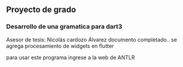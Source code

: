 ## Proyecto de grado 
### Desarrollo de una gramatica para dart3 
Asesor de tesis: Nicolás cardozo Álvarez
documento completado..
se agrega procesamiento de widgets en flutter

para usar este programa ingrese a la web de ANTLR
